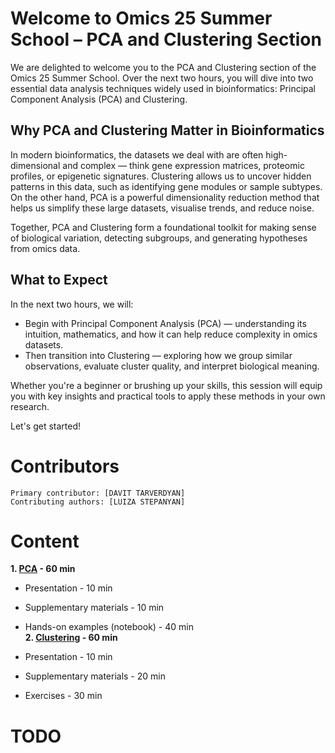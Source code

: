 # Welcome to Omics 25 Summer School – PCA and Clustering Section

We are delighted to welcome you to the PCA and Clustering section of the Omics 25 Summer School. Over the next two hours, you will dive into two essential data analysis techniques widely used in bioinformatics: Principal Component Analysis (PCA) and Clustering.

## Why PCA and Clustering Matter in Bioinformatics

In modern bioinformatics, the datasets we deal with are often high-dimensional and complex — think gene expression matrices, proteomic profiles, or epigenetic signatures. Clustering allows us to uncover hidden patterns in this data, such as identifying gene modules or sample subtypes. On the other hand, PCA is a powerful dimensionality reduction method that helps us simplify these large datasets, visualise trends, and reduce noise.

Together, PCA and Clustering form a foundational toolkit for making sense of biological variation, detecting subgroups, and generating hypotheses from omics data.

## What to Expect

In the next two hours, we will:
* Begin with Principal Component Analysis (PCA) — understanding its intuition, mathematics, and how it can help reduce complexity in omics datasets.
* Then transition into Clustering — exploring how we group similar observations, evaluate cluster quality, and interpret biological meaning.

Whether you're a beginner or brushing up your skills, this session will equip you with key insights and practical tools to apply these methods in your own research.

Let's get started!
# Contributors
    Primary contributor: [DAVIT TARVERDYAN]
    Contributing authors: [LUIZA STEPANYAN]   
# Content  
  **1. [PCA](./1.PCA) - 60 min**
  
* Presentation - 10 min
* Supplementary materials - 10 min
* Hands-on examples (notebook) - 40 min  
  **2. [Clustering](./2.Clustering) - 60 min**
  
* Presentation - 10 min
* Supplementary materials - 20 min
* Exercises - 30 min
  
# TODO


 
  
